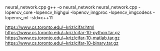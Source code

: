 
neural_network.cpp
g++ -o neural_network neural_network.cpp -lopencv_core -lopencv_highgui -lopencv_imgproc -lopencv_imgcodecs -lopencv_ml -std=c++11



https://www.cs.toronto.edu/~kriz/cifar.html
https://www.cs.toronto.edu/~kriz/cifar-10-python.tar.gz
https://www.cs.toronto.edu/~kriz/cifar-10-matlab.tar.gz
https://www.cs.toronto.edu/~kriz/cifar-10-binary.tar.gz


